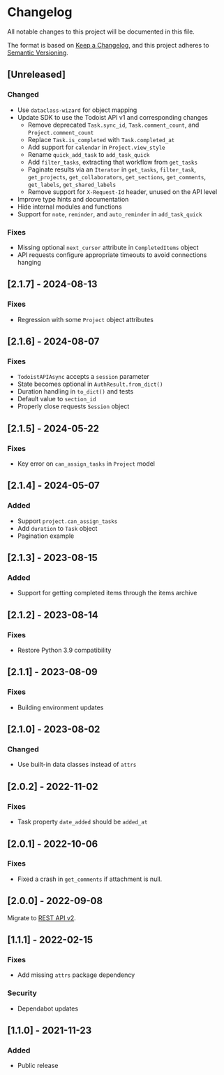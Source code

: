# Changelog

All notable changes to this project will be documented in this file.

The format is based on [Keep a Changelog](https://keepachangelog.com/en/1.0.0),
and this project adheres to [Semantic Versioning](https://semver.org/spec/v2.0.0.html).

## [Unreleased]

### Changed

- Use `dataclass-wizard` for object mapping
- Update SDK to use the Todoist API v1 and corresponding changes
  - Remove deprecated `Task.sync_id`, `Task.comment_count`, and `Project.comment_count`
  - Replace `Task.is_completed` with `Task.completed_at`
  - Add support for `calendar` in `Project.view_style`
  - Rename `quick_add_task` to `add_task_quick`
  - Add `filter_tasks`, extracting that workflow from `get_tasks`
  - Paginate results via an `Iterator` in `get_tasks`, `filter_task`, `get_projects`,
  `get_collaborators`, `get_sections`, `get_comments`, `get_labels`, `get_shared_labels`
  - Remove support for `X-Request-Id` header, unused on the API level
- Improve type hints and documentation
- Hide internal modules and functions
- Support for `note`, `reminder`, and `auto_reminder` in `add_task_quick`

### Fixes

- Missing optional `next_cursor` attribute in `CompletedItems` object
- API requests configure appropriate timeouts to avoid connections hanging

## [2.1.7] - 2024-08-13

### Fixes

- Regression with some `Project` object attributes

## [2.1.6] - 2024-08-07

### Fixes

- `TodoistAPIAsync` accepts a `session` parameter
- State becomes optional in `AuthResult.from_dict()`
- Duration handling in `to_dict()` and tests
- Default value to `section_id`
- Properly close requests `Session` object

## [2.1.5] - 2024-05-22

### Fixes

- Key error on `can_assign_tasks` in `Project` model

## [2.1.4] - 2024-05-07

### Added

- Support `project.can_assign_tasks`
- Add `duration` to `Task` object
- Pagination example

## [2.1.3] - 2023-08-15

### Added

- Support for getting completed items through the items archive

## [2.1.2] - 2023-08-14

### Fixes

- Restore Python 3.9 compatibility

## [2.1.1] - 2023-08-09

### Fixes

- Building environment updates

## [2.1.0] - 2023-08-02

### Changed

- Use built-in data classes instead of `attrs`

## [2.0.2] - 2022-11-02

### Fixes

- Task property `date_added` should be `added_at`

## [2.0.1] - 2022-10-06

### Fixes

- Fixed a crash in `get_comments` if attachment is null.

## [2.0.0] - 2022-09-08

Migrate to [REST API v2](https://developer.todoist.com/rest/v2/?python).

## [1.1.1] - 2022-02-15

### Fixes

- Add missing `attrs` package dependency

### Security

- Dependabot updates

## [1.1.0] - 2021-11-23

### Added

- Public release

